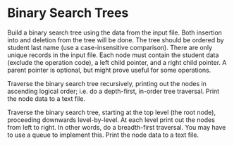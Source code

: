 # Binary Search Trees

Build a binary search tree using the data from the input file. Both insertion into and deletion from the tree will be done. The tree should be ordered by student last name (use a case-insensitive 
comparison). There are only unique records in the input file. Each node must contain the student data (exclude the operation code), a left child pointer, 
and a right child pointer. A parent pointer is optional, but might prove useful for some operations.

Traverse the binary search tree recursively, printing out the nodes in ascending logical order; i.e. do a depth-first, in-order tree traversal. Print the node data to
a text file.

Traverse the binary search tree, starting at the top level (the root node), proceeding downwards level-by-level. At each level print out the nodes from left to right.
In other words, do a breadth-first traversal. You may have to use a queue to implement this. Print the node data to a text file.
